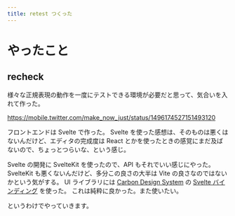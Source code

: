 ```yaml
---
title: retest つくった
---
```


# やったこと

## recheck

様々な正規表現の動作を一度にテストできる環境が必要だと思って、気合いを入れて作った。

<https://mobile.twitter.com/make_now_just/status/1496174527151493120>

フロントエンドは Svelte で作った。
Svelte を使った感想は、そのものは悪くはないんだけど、エディタの完成度は React とかを使ったときの感覚にまだ及ばないので、ちょっとつらいな、という感じ。

Svelte の開発に SvelteKit を使ったので、API もそれでいい感じにやった。
SvelteKit も悪くないんだけど、多分この良さの大半は Vite の良さなのではないかという気がする。
UI ライブラリには [Carbon Design System](https://www.carbondesignsystem.com) の [Svelte バインディング](https://carbon-components-svelte.onrender.com) を使った。
これは純粋に良かった。また使いたい。

というわけでやっていきます。
